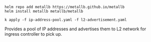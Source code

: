```
helm repo add metallb https://metallb.github.io/metallb
helm install metallb metallb/metallb

k apply -f ip-address-pool.yaml -f l2-advertisement.yaml
```

Provides a pool of IP addresses and advertises them to L2 network for ingress controller to pick up.
